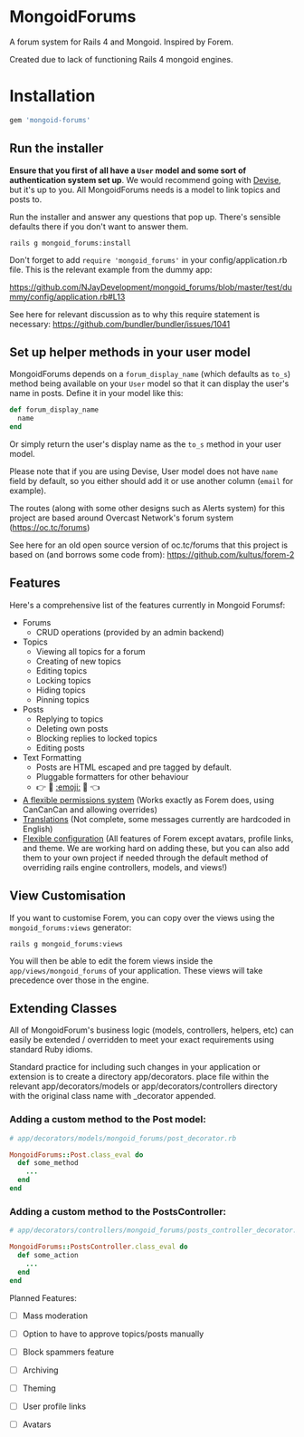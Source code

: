 MongoidForums
============

A forum system for Rails 4 and Mongoid. 
Inspired by Forem.

Created due to lack of functioning Rails 4 mongoid engines.

# Installation

```ruby
gem 'mongoid-forums'
```

## Run the installer

**Ensure that you first of all have a `User` model and some sort of authentication system set up**. We would recommend going with [Devise](http://github.com/plataformatec/devise), but it's up to
you. All MongoidForums needs is a model to link topics and posts to.

Run the installer and answer any questions that pop up. There's sensible defaults there if you don't want to answer them.

```shell
rails g mongoid_forums:install
```

Don't forget to add `require 'mongoid_forums'` in your config/application.rb file. 
This is the relevant example from the dummy app: 

https://github.com/NJayDevelopment/mongoid_forums/blob/master/test/dummy/config/application.rb#L13

See here for relevant discussion as to why this require statement is necessary: https://github.com/bundler/bundler/issues/1041

## Set up helper methods in your user model

MongoidForums depends on a `forum_display_name` (which defaults as `to_s`) method being available on your `User` model so that it can display the user's name in posts. Define it in your model like this:

```ruby
def forum_display_name
  name
end
```
Or simply return the user's display name as the `to_s` method in your user model.

Please note that if you are using Devise, User model does not have `name` field by default,
so you either should add it or use another column (`email` for example).

The routes (along with some other designs such as Alerts system) for this project are based around Overcast Network's forum system (https://oc.tc/forums)

See here for an old open source version of oc.tc/forums that this project is based on (and borrows some code from):
https://github.com/kultus/forem-2


## Features

Here's a comprehensive list of the features currently in Mongoid Forumsf:

* Forums
  * CRUD operations (provided by an admin backend)
* Topics
  * Viewing all topics for a forum
  * Creating of new topics
  * Editing topics
  * Locking topics
  * Hiding topics
  * Pinning topics
* Posts
  * Replying to topics
  * Deleting own posts
  * Blocking replies to locked topics
  * Editing posts
* Text Formatting
  * Posts are HTML escaped and pre tagged by default.
  * Pluggable formatters for other behaviour
  * :point_right: :tada: [:emoji:](http://www.emoji-cheat-sheet.com/) :tada: :point_left:
* [A flexible permissions system](https://github.com/radar/forem/wiki/Authorization-System) (Works exactly as Forem does, using CanCanCan and allowing overrides)
* [Translations](https://github.com/radar/forem/wiki/Translations) (Not complete, some messages currently are hardcoded in English)
* [Flexible configuration](https://github.com/radar/forem/wiki/Configuration) (All features of Forem except avatars, profile links, and theme. We are working hard on adding these, but you can also add them to your own project if needed through the default method of overriding rails engine controllers, models, and views!)

## View Customisation

If you want to customise Forem, you can copy over the views using the `mongoid_forums:views` generator:

    rails g mongoid_forums:views

You will then be able to edit the forem views inside the `app/views/mongoid_forums` of your application. These views will take precedence over those in the engine.


## Extending Classes

All of MongoidForum's business logic (models, controllers, helpers, etc) can easily be extended / overridden to meet your exact requirements using standard Ruby idioms.

Standard practice for including such changes in your application or extension is to create a directory app/decorators. place file within the relevant app/decorators/models or app/decorators/controllers directory with the original class name with _decorator appended.

### Adding a custom method to the Post model:

```ruby
# app/decorators/models/mongoid_forums/post_decorator.rb

MongoidForums::Post.class_eval do
  def some_method
    ...
  end
end
```

### Adding a custom method to the PostsController:

```ruby
# app/decorators/controllers/mongoid_forums/posts_controller_decorator.rb

MongoidForums::PostsController.class_eval do
  def some_action
    ...
  end
end
```


Planned Features:
- [ ] Mass moderation
- [ ] Option to have to approve topics/posts manually
- [ ] Block spammers feature
- [ ] Archiving
- [ ] Theming
- [ ] User profile links
- [ ] Avatars

